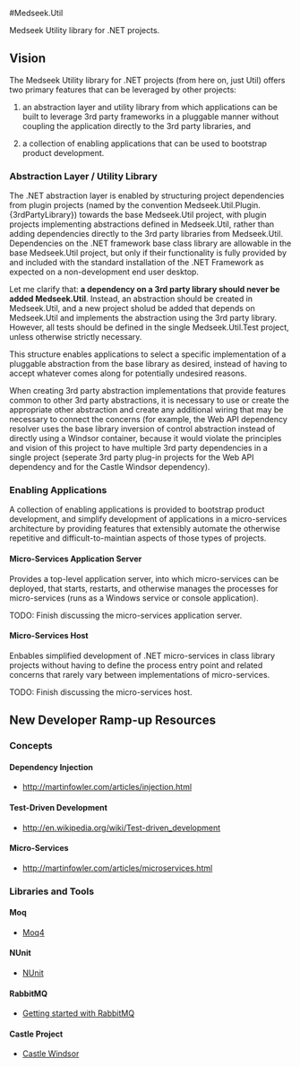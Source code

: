 #Medseek.Util

Medseek Utility library for .NET projects.

## Vision

The Medseek Utility library for .NET projects (from here on, just Util) offers two primary features that can be leveraged by other projects: 

  1. an abstraction layer and utility library from which applications can be built to leverage 3rd party frameworks in a pluggable manner without coupling the application directly to the 3rd party libraries, and

  2. a collection of enabling applications that can be used to bootstrap product development.

### Abstraction Layer / Utility Library

The .NET abstraction layer is enabled by structuring project dependencies from plugin projects (named by the convention Medseek.Util.Plugin.{3rdPartyLibrary}) towards the base Medseek.Util project, with plugin projects implementing abstractions defined in Medseek.Util, rather than adding dependencies directly to the 3rd party libraries from Medseek.Util.  Dependencies on the .NET framework base class library are allowable in the base Medseek.Util project, but only if their functionality is fully provided by and included with the standard installation of the .NET Framework as expected on a non-development end user desktop.

Let me clarify that: **a dependency on a 3rd party library should never be added Medseek.Util**.  Instead, an abstraction should be created in Medseek.Util, and a new project sholud be added that depends on Medseek.Util and implements the abstraction using the 3rd party library.  However, all tests should be defined in the single Medseek.Util.Test project, unless otherwise strictly necessary.

This structure enables applications to select a specific implementation of a pluggable abstraction from the base library as desired, instead of having to accept whatever comes along for potentially undesired reasons.

When creating 3rd party abstraction implementations that provide features common to other 3rd party abstractions, it is necessary to use or create the appropriate other abstraction and create any additional wiring that may be necessary to connect the concerns (for example, the Web API dependency resolver uses the base library inversion of control abstraction instead of directly using a Windsor container, because it would violate the principles and vision of this project to have multiple 3rd party dependencies in a single project (seperate 3rd party plug-in projects for the Web API dependency and for the Castle Windsor dependency). 

### Enabling Applications

A collection of enabling applications is provided to bootstrap product development, and simplify development of applications in a micro-services architecture by providing features that extensibly automate the otherwise repetitive and difficult-to-maintian aspects of those types of projects.

#### Micro-Services Application Server

Provides a top-level application server, into which micro-services can be deployed, that starts, restarts, and otherwise manages the processes for micro-services (runs as a Windows service or console application).

TODO: Finish discussing the micro-services application server.

#### Micro-Services Host

Enbables simplified development of .NET micro-services in class library projects without having to define the process entry point and related concerns that rarely vary between implementations of micro-services.

TODO: Finish discussing the micro-services host.


## New Developer Ramp-up Resources

### Concepts

#### Dependency Injection

- http://martinfowler.com/articles/injection.html

#### Test-Driven Development

- http://en.wikipedia.org/wiki/Test-driven_development

#### Micro-Services

- http://martinfowler.com/articles/microservices.html

### Libraries and Tools

#### Moq

- [Moq4](https://github.com/Moq/moq4)

#### NUnit

- [NUnit](http://nunit.org)

#### RabbitMQ

- [Getting started with RabbitMQ](http://www.rabbitmq.com/getstarted.html)

#### Castle Project

- [Castle Windsor](http://docs.castleproject.org/Windsor.MainPage.ashx)

